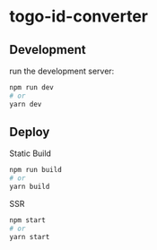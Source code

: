 # togo-id-converter

## Development
run the development server:

```bash
npm run dev
# or
yarn dev
```

## Deploy 
Static Build
```bash
npm run build
# or
yarn build
```

SSR
```bash
npm start
# or
yarn start
```
